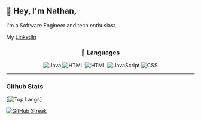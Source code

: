 ## 👋 Hey, I'm Nathan,
I'm a Software Engineer and tech enthusiast.
<br>

My [LinkedIn](https://ie.linkedin.com/in/nathan-betts-6032a0246?trk=people-guest_people_search-card)

<div align="center">

  <h3>🤟 Languages</h3>
  <img alt="Java" src="https://img.shields.io/badge/Java-ED8B00?style=for-the-badge&logo=java&logoColor=white" />
  <img alt="HTML" src="https://img.shields.io/badge/HTML5-E34F26?style=for-the-badge&logo=html5&logoColor=white" />
  <img alt="HTML" src="https://img.shields.io/badge/HTML5-E34F26?style=for-the-badge&logo=html5&logoColor=white" />
    <img alt="JavaScript" src="https://img.shields.io/badge/JavaScript-323330?style=for-the-badge&logo=javascript&logoColor=F7DF1E" />
  <img alt="CSS" src="https://img.shields.io/badge/CSS3-1572B6?style=for-the-badge&logo=css3&logoColor=white" />
  <hr />
</div>
  <h3>Github Stats</h3>

[![Top Langs](https://github-readme-stats.vercel.app/api/top-langs/?username=NathanBetts1&layout=compact&langs_count=6&theme=github_dark)]

[![GitHub Streak](https://github-readme-streak-stats.herokuapp.com/?user=NathanBetts1&theme=black-ice)](https://git.io/streak-stats)

